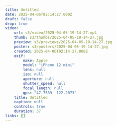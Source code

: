 ```yaml
---
title: Untitled
date: 2025-04-06T02:14:27.000Z
draft: false
drop: true
video:
    url: s3/video/2025-04-05-19-14-27.mp4
    thumb: s3/thumbs/2025-04-05-19-14-27.jpg
    preview: s3/previews/2025-04-05-19-14-27.jpg
    poster: s3/posters/2025-04-05-19-14-27.jpg
    created: 2025-04-06T02:14:27.000Z
    exif:
        make: Apple
        model: "iPhone 12 mini"
        lens: null
        iso: null
        aperture: null
        shutter_speed: null
        focal_length: null
        gps: "47.7589 -122.2073"
    title: Untitled
    caption: null
    controls: true
    duration: 37
links: []
---
```

